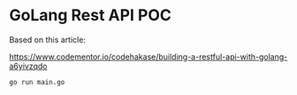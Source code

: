 
# GoLang Rest API POC 

Based on this article:

https://www.codementor.io/codehakase/building-a-restful-api-with-golang-a6yivzqdo

`go run main.go`
